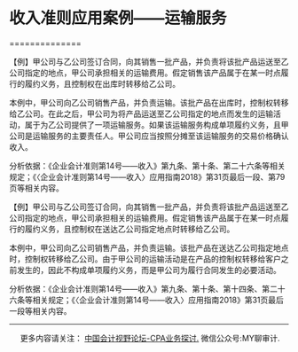 ﻿# 收入准则应用案例——运输服务
==============

【例】甲公司与乙公司签订合同，向其销售一批产品，并负责将该批产品运送至乙公司指定的地点，甲公司承担相关的运输费用。假定销售该产品属于在某一时点履行的履约义务，且控制权在出库时转移给乙公司。

本例中，甲公司向乙公司销售产品，并负责运输。该批产品在出库时，控制权转移给乙公司。在此之后，甲公司为将产品运送至乙公司指定的地点而发生的运输活动，属于为乙公司提供了一项运输服务。如果该运输服务构成单项履约义务，且甲公司是运输服务的主要责任人。甲公司应当按照分摊至该运输服务的交易价格确认收入。

分析依据：《企业会计准则第14号——收入》第九条、第十条、第二十六条等相关规定；《〈企业会计准则第14号——收入〉应用指南2018》第31页最后一段、第79页等相关内容。

【例】甲公司与乙公司签订合同，向其销售一批产品，并负责将该批产品运送至乙公司指定的地点，甲公司承担相关的运输费用。假定销售该产品属于在某一时点履行的履约义务，且控制权在送达乙公司指定地点时转移给乙公司。

本例中，甲公司向乙公司销售产品，并负责运输。该批产品在送达乙公司指定地点时，控制权转移给乙公司。由于甲公司的运输活动是在产品的控制权转移给客户之前发生的，因此不构成单项履约义务，而是甲公司为履行合同发生的必要活动。

分析依据：《企业会计准则第14号——收入》第九条、第十条、第十四条、第二十六条等相关规定；《〈企业会计准则第14号——收入〉应用指南2018》第31页最后一段等相关内容。

* * *

     更多内容请关注： [中国会计视野论坛-CPA业务探讨.](https://bbs.esnai.com/thread-5354530-1-3.html) 微信公众号:MY聊审计.